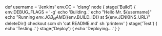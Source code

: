 def username = 'Jenkins'
env.CC = 'clang'
node {
stage('Build') {
env.DEBUG_FLAGS = '-g'
echo 'Building..'
echo "Hello Mr. ${username}"
echo "Running ${env.JOB_NAME} (${env.BUILD_ID}) at ${env.JENKINS_URL}"
deleteDir()
checkout scm
sh 'cat README.md'
sh 'printenv'
}
stage('Test') {
echo 'Testing..'
}
stage('Deploy') {
echo 'Deploying....'
}
}